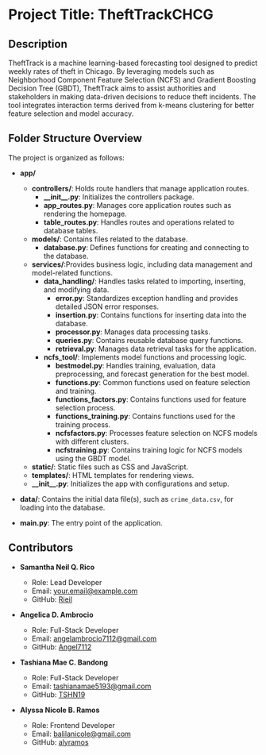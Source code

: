# Project Title: TheftTrackCHCG

## Description

TheftTrack is a machine learning-based forecasting tool designed to predict weekly rates of theft in Chicago. By leveraging models such as Neighborhood Component Feature Selection (NCFS) and Gradient Boosting Decision Tree (GBDT), TheftTrack aims to assist authorities and stakeholders in making data-driven decisions to reduce theft incidents. The tool integrates interaction terms derived from k-means clustering for better feature selection and model accuracy.

## Folder Structure Overview

The project is organized as follows:

- **app/**  
  - **controllers/**: Holds route handlers that manage application routes.
    - **\_\_init\_\_.py**: Initializes the controllers package.
    - **app_routes.py**: Manages core application routes such as rendering the homepage.
    - **table_routes.py**: Handles routes and operations related to database tables.
  - **models/**: Contains files related to the database.
    - **database.py**: Defines functions for creating and connecting to the database.
  - **services/**:Provides business logic, including data management and model-related functions.
    - **data_handling/**: Handles tasks related to importing, inserting, and modifying data.
      - **error.py**: Standardizes exception handling and provides detailed JSON error responses.
      - **insertion.py**: Contains functions for inserting data into the database.
      - **processor.py**: Manages data processing tasks.
      - **queries.py**: Contains reusable database query functions.
      - **retrieval.py**: Manages data retrieval tasks for the application.
    - **ncfs_tool/**: Implements model functions and processing logic.
      - **bestmodel.py**: Handles training, evaluation, data preprocessing, and forecast generation for the best model.
      - **functions.py**: Common functions used on feature selection and training.
      - **functions_factors.py**: Contains functions used for feature selection process.
      - **functions_training.py**: Contains functions used for the training process.
      - **ncfsfactors.py**: Processes feature selection on NCFS models with different clusters.
      - **ncfstraining.py**: Contains training logic for NCFS models using the GBDT model.
  - **static/**: Static files such as CSS and JavaScript.
  - **templates/**: HTML templates for rendering views.
  - **\_\_init\_\_.py**: Initializes the app with configurations and setup.

- **data/**: Contains the initial data file(s), such as `crime_data.csv`, for loading into the database.

- **main.py**: The entry point of the application.

## Contributors

- **Samantha Neil Q. Rico**  
  - Role: Lead Developer  
  - Email: your.email@example.com  
  - GitHub: [Rieil](https://github.com/Rieil)

- **Angelica D. Ambrocio**  
  - Role: Full-Stack Developer  
  - Email: angelambrocio7112@gmail.com
  - GitHub: [Angel7112](https://github.com/Angel7112)

- **Tashiana Mae C. Bandong**  
  - Role: Full-Stack Developer
  - Email: tashianamae5193@gmail.com 
  - GitHub: [TSHN19](https://github.com/TSHN19)

- **Alyssa Nicole B. Ramos**  
  - Role: Frontend Developer  
  - Email: balilanicole@gmail.com  
  - GitHub: [alyramos](https://github.com/alyramos)
